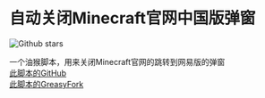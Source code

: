 # 自动关闭Minecraft官网中国版弹窗
![Github stars](https://img.shields.io/github/stars/lingbopro/auto-close-netease-popup.svg)  
 
一个油猴脚本，用来关闭Minecraft官网的跳转到网易版的弹窗  
[此脚本的GitHub](https://github.com/lingbopro/auto-close-netease-popup)  
[此脚本的GreasyFork](https://greasyfork.org/zh-CN/scripts/485133-%E8%87%AA%E5%8A%A8%E5%85%B3%E9%97%ADminecraft%E5%AE%98%E7%BD%91%E4%B8%AD%E5%9B%BD%E7%89%88%E5%BC%B9%E7%AA%97)  
